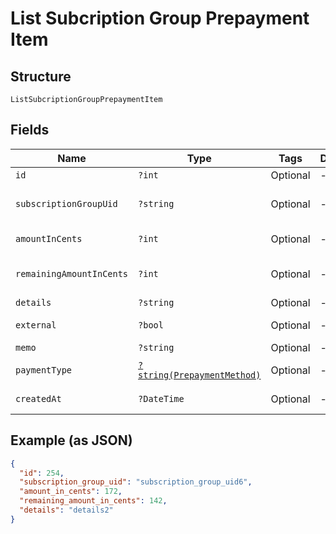 
# List Subcription Group Prepayment Item

## Structure

`ListSubcriptionGroupPrepaymentItem`

## Fields

| Name | Type | Tags | Description | Getter | Setter |
|  --- | --- | --- | --- | --- | --- |
| `id` | `?int` | Optional | - | getId(): ?int | setId(?int id): void |
| `subscriptionGroupUid` | `?string` | Optional | - | getSubscriptionGroupUid(): ?string | setSubscriptionGroupUid(?string subscriptionGroupUid): void |
| `amountInCents` | `?int` | Optional | - | getAmountInCents(): ?int | setAmountInCents(?int amountInCents): void |
| `remainingAmountInCents` | `?int` | Optional | - | getRemainingAmountInCents(): ?int | setRemainingAmountInCents(?int remainingAmountInCents): void |
| `details` | `?string` | Optional | - | getDetails(): ?string | setDetails(?string details): void |
| `external` | `?bool` | Optional | - | getExternal(): ?bool | setExternal(?bool external): void |
| `memo` | `?string` | Optional | - | getMemo(): ?string | setMemo(?string memo): void |
| `paymentType` | [`?string(PrepaymentMethod)`](../../doc/models/prepayment-method.md) | Optional | - | getPaymentType(): ?string | setPaymentType(?string paymentType): void |
| `createdAt` | `?DateTime` | Optional | - | getCreatedAt(): ?\DateTime | setCreatedAt(?\DateTime createdAt): void |

## Example (as JSON)

```json
{
  "id": 254,
  "subscription_group_uid": "subscription_group_uid6",
  "amount_in_cents": 172,
  "remaining_amount_in_cents": 142,
  "details": "details2"
}
```

